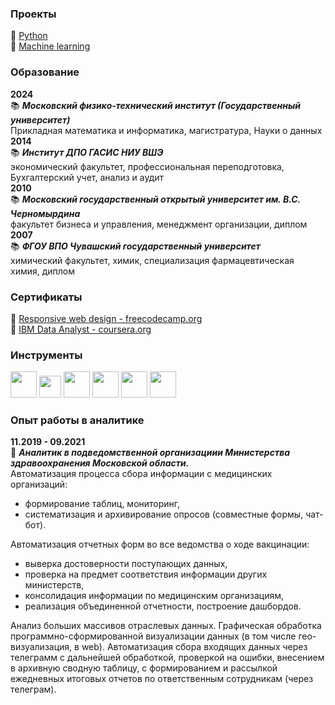 ### Проекты
📌 [Python](https://github.com/calabarOlga/python_mfti)  
📌 [Machine learning](https://github.com/calabarOlga/ml_mipt)
### Образование
**2024**  
📚 ***Московский физико-технический институт (Государственный университет)***   
Прикладная математика и информатика, магистратура, Науки о данных  
**2014**  
📚 ***Институт ДПО ГАСИС НИУ ВШЭ***  
экономический факультет, профессиональная переподготовка, Бухгалтерский учет, анализ и аудит  
**2010**  
📚 ***Московский государственный открытый университет им. В.С. Черномырдина***  
факультет бизнеса и управления, менеджмент организации, диплом  
**2007**  
📚 ***ФГОУ ВПО Чувашский государственный университет***  
химический факультет, химик, специализация фармацевтическая химия, диплом
### Сертификаты
📑 [Responsive web design - freecodecamp.org](https://www.freecodecamp.org/certification/olga_leonteva/responsive-web-design)  
📑 [IBM Data Analyst - coursera.org](https://www.coursera.org/account/accomplishments/specialization/certificate/TVLX72UTQ23J)
### Инструменты
<img src='https://user-images.githubusercontent.com/55783490/212158006-2c9df269-a39f-47df-a682-8995973c28b7.png' width=42px height=42px> <img src='https://user-images.githubusercontent.com/55783490/212154848-136fc5d9-1ee0-4c91-965c-b3f9da6c65ca.png' width=35px height=35px> <img src='https://user-images.githubusercontent.com/55783490/212153382-b5e60a0f-2a37-4925-a444-fae353f1af27.png' width=42px height=42px> <img src='https://user-images.githubusercontent.com/55783490/212153765-6c593a3c-998e-4172-8dfc-f70f465601f5.png' width=42px height=42px> <img src='https://user-images.githubusercontent.com/55783490/212159452-5860f3a3-b09b-4567-840d-7230d3c3e09c.png' width=42px height=42px> <img src='https://user-images.githubusercontent.com/55783490/212154206-4ba0c60e-938e-4c70-9135-1fc58e4fbfb2.png' width=42px height=42px>
### Опыт работы в аналитике
**11.2019 - 09.2021**  
💼 ***Аналитик в подведомственной организациии Министерства здравоохранения Московской области.***  
Автоматизация процесса сбора информации с медицинских организаций:
- формирование таблиц, мониторинг,
- систематизация и архивирование опросов (совместные формы, чат-бот).  

Автоматизация отчетных форм во все ведомства о ходе вакцинации:
- выверка достоверности поступающих данных,
- проверка на предмет соответствия информации других министерств,
- консолидация информации по медицинским организациям,
- реализация объединенной отчетности, построение дашбордов.  

Анализ больших массивов отраслевых данных. Графическая обработка программно-сформированной визуализации данных (в том числе
гео-визуализация, в web). Автоматизация сбора входящих данных через телеграмм с дальнейшей обработкой, проверкой на ошибки, внесением в архивную сводную таблицу, с формированием и рассылкой ежедневных итоговых отчетов по ответственным сотрудникам (через телеграм).




<!--
**calabarOlga/calabarOlga** is a ✨ _special_ ✨ repository because its `README.md` (this file) appears on your GitHub profile.

Here are some ideas to get you started:

- 🔭 I’m currently working on ...
- 🌱 I’m currently learning ...
- 👯 I’m looking to collaborate on ...
- 🤔 I’m looking for help with ...
- 💬 Ask me about ...
- 📫 How to reach me: ...
- 😄 Pronouns: ...
- ⚡ Fun fact: ...
-->
